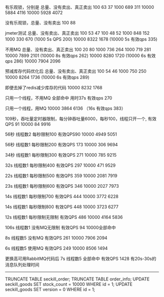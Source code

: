 有乐观锁，分别是 总量、没有卖出、真正卖出
100 63 37
1000 689 311
10000 5884 4116
10000 5928 4072

没有乐观锁，总量、没有卖出
100 88

jmeter测试 总量、没有卖出、真正卖出
100 53 47
100 48 52
1000 848 152
1000 330 670 (1000 5s QPS 200)
10000 8322 1678 (10000 5s 有效qps 335)

不用MQ 总量、没有卖出、真正卖出
100 20 80
1000 736 264
1000 719 281
10000 7899 2101 (10000 8s 有效qps 262)
10000 8280 1720 (10000 6s 有效qps 286)
10000 7904 2096

预减库存代码优化后 总量、没有卖出、真正卖出
100 54 46
1000 750 250
10000 8264 1736 (10000 6s 有效qps 289)

即便去掉了redis减少库存的代码
10000 8232 1768

只用一个线程，不用MQ 全部命中 用时37s 有效qps 270

只用一个线程，用MQ
10000 3864 6136 （16s 有效qps 383）

109秒，吞吐量定时器限制，每分钟吞吐量6000，每秒100，线程只开一个, 有效QPS 91
10000 84 9916

56秒 线程数2 每秒限制100 有效QPS90
10000 4949 5051

56秒 线程数1 每秒限制200 有效QPS 173
10000 306 9694

34秒 线程数1 每秒限制300 有效QPS 271
10000 785 9215

32s 线程数1 每秒限制400 有效QPS 297
10000 471 9529

22s 线程数1 每秒限制500 有效QPS 359
10000 2081 7919

23s 线程数1 每秒限制600 有效QPS 346
10000 2027 7973

14s 线程数1 每秒限制700 有效QPS 444
10000 3772 6228

14s 线程数1 每秒限制800 有效QPS 448
10000 3723 6277

12s 线程数1 每秒限制无限制 有效QPS 486
10000 4164 5836

106s 线程数1 没有MQ无限制 有效QPS 94
10000全部命中

8s 线程数5 没有MQ 有效QPS 261
10000 7906 2094

6s 线程数5 使用MQ 有效QPS 249
10000 8506 1494

更换高可用RabbitMQ代码后
7s 线程数5 全部命中 有效QPS 1428 有20s-30s的消息队列处理时间

------------------------------------
TRUNCATE TABLE seckill_order;
TRUNCATE TABLE order_info;
UPDATE seckill_goods SET stock_count = 10000 WHERE id = 1;
UPDATE seckill_goods SET version = 0 WHERE id = 1;